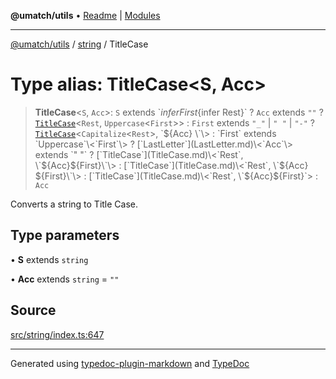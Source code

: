 **@umatch/utils** • [Readme](../../index.md) \| [Modules](../../modules.md)

***

[@umatch/utils](../../modules.md) / [string](../index.md) / TitleCase

# Type alias: TitleCase\<S, Acc\>

> **TitleCase**\<`S`, `Acc`\>: `S` extends \`${infer First}${infer Rest}\` ? `Acc` extends `""` ? [`TitleCase`](TitleCase.md)\<`Rest`, `Uppercase`\<`First`\>\> : `First` extends `"_"` \| `" "` \| `"-"` ? [`TitleCase`](TitleCase.md)\<`Capitalize`\<`Rest`\>, \`${Acc} \`\> : `First` extends `Uppercase`\<`First`\> ? [`LastLetter`](LastLetter.md)\<`Acc`\> extends `" "` ? [`TitleCase`](TitleCase.md)\<`Rest`, \`${Acc}${First}\`\> : [`TitleCase`](TitleCase.md)\<`Rest`, \`${Acc} ${First}\`\> : [`TitleCase`](TitleCase.md)\<`Rest`, \`${Acc}${First}\`\> : `Acc`

Converts a string to Title Case.

## Type parameters

• **S** extends `string`

• **Acc** extends `string` = `""`

## Source

[src/string/index.ts:647](https://github.com/umatch-oficial/utils/blob/4c813c4/src/string/index.ts#L647)

***

Generated using [typedoc-plugin-markdown](https://www.npmjs.com/package/typedoc-plugin-markdown) and [TypeDoc](https://typedoc.org/)
